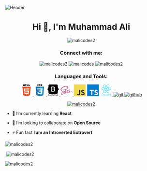 ![Header]()
<h1 align="center">Hi 👋, I'm Muhammad Ali</h1>

<p align="center"> <img src="https://komarev.com/ghpvc/?username=malicodes2&label=Profile%20views&color=0e75b6&style=flat" alt="malicodes2" /> </p>

<h3 align="center">Connect with me:</h3>
<p align="center">
<a href="https://twitter.com/malicodes2" target="blank"><img align="center" src="https://raw.githubusercontent.com/rahuldkjain/github-profile-readme-generator/master/src/images/icons/Social/twitter.svg" alt="malicodes2" height="30" width="40" /></a>
<a href="https://linkedin.com/in/malicodes" target="blank"><img align="center" src="https://raw.githubusercontent.com/rahuldkjain/github-profile-readme-generator/master/src/images/icons/Social/linked-in-alt.svg" alt="malicodes" height="30" width="40" /></a>
<a href="https://github.com/malicodes2" target="blank"><img align="center" src="https://raw.githubusercontent.com/rahuldkjain/github-profile-readme-generator/master/src/images/icons/Social/github.svg" alt="malicodes2" height="30" width="40" /></a>
</p>

<h3 align="center">Languages and Tools:</h3>
<p align="center"> <a href="https://www.w3.org/html/" target="_blank" rel="noreferrer"> <img src="https://raw.githubusercontent.com/devicons/devicon/master/icons/html5/html5-original-wordmark.svg" alt="html5" width="40" height="40"/> </a> <a href="https://www.w3schools.com/css/" target="_blank" rel="noreferrer"> <img src="https://raw.githubusercontent.com/devicons/devicon/master/icons/css3/css3-original-wordmark.svg" alt="css3" width="40" height="40"/> </a> <a href="https://developer.mozilla.org/en-US/docs/Web/JavaScript" target="_blank" rel="noreferrer"> <a href="https://getbootstrap.com" target="_blank" rel="noreferrer"> <img src="https://raw.githubusercontent.com/devicons/devicon/master/icons/bootstrap/bootstrap-plain-wordmark.svg" alt="bootstrap" width="40" height="40"/> </a> <a href="https://sass-lang.com" target="_blank" rel="noreferrer"> <img src="https://raw.githubusercontent.com/devicons/devicon/master/icons/sass/sass-original.svg" alt="sass" width="40" height="40"/> </a> <img src="https://raw.githubusercontent.com/devicons/devicon/master/icons/javascript/javascript-original.svg" alt="javascript" width="40" height="40"/> <img src="https://raw.githubusercontent.com/devicons/devicon/master/icons/typescript/typescript-original.svg" alt="javascript" width="40" height="40"/> </a> <a href="https://reactjs.org/" target="_blank" rel="noreferrer"> <img src="https://raw.githubusercontent.com/devicons/devicon/master/icons/react/react-original-wordmark.svg" alt="react" width="40" height="40"/> </a> <a href="https://git-scm.com/" target="_blank" rel="noreferrer"> <img src="https://www.vectorlogo.zone/logos/git-scm/git-scm-icon.svg" alt="git" width="40" height="40"/> </a>
<a href="https://github.com/" target="_blank" rel="noreferrer"> <img src="https://www.vectorlogo.zone/logos/github/github-icon.svg" alt="github" width="40" height="40"/> </a>
 </p>

<p align="center"> <a href="https://github.com/ryo-ma/github-profile-trophy"><img src="https://github-profile-trophy.vercel.app/?username=malicodes2" alt="malicodes2" /></a> </p>

- 🌱 I’m currently learning **React**

- 👯 I’m looking to collaborate on **Open Source**

- ⚡ Fun fact **I am an Introverted Extrovert**

<p><img align="center" src="https://github-readme-stats.vercel.app/api/top-langs?username=malicodes2&theme=ocean_dark&show_icons=true&locale=en&layout=compact" alt="malicodes2" /></p>

<p>&nbsp;<img align="center" src="https://github-readme-stats.vercel.app/api?username=malicodes2&theme=ocean_dark&show_icons=true&locale=en" alt="malicodes2" /></p>

<p><img align="center" src="https://github-readme-streak-stats.herokuapp.com/?user=malicodes2&theme=material-palenight" alt="malicodes2" /></p>
